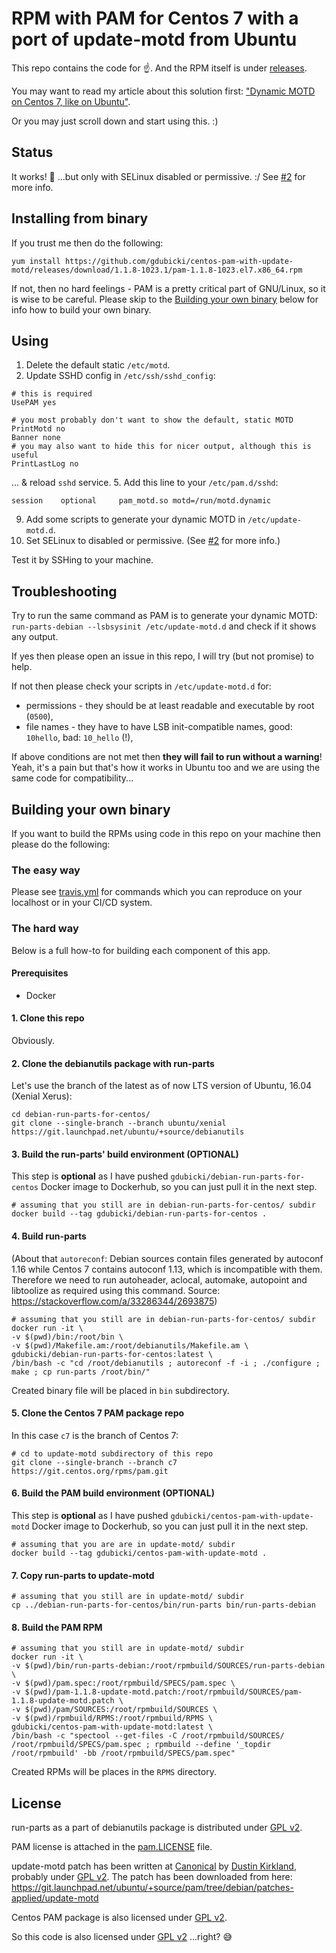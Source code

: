 # RPM with PAM for Centos 7 with a port of update-motd from Ubuntu

This repo contains the code for ☝️. And the RPM itself is under [releases](https://github.com/gdubicki/centos-pam-with-update-motd/releases).

You may want to read my article about this solution first: ["Dynamic MOTD on Centos 7, like on Ubuntu"](https://medium.com/@GregDubicki/dynamic-motd-on-centos-7-like-on-ubuntu-60d66e1b806d).

Or you may just scroll down and start using this. :)

## Status

It works! 🎉 ...but only with SELinux disabled or permissive. :/
See [#2](https://github.com/gdubicki/centos-pam-with-update-motd/issues/2) for more info.

## Installing from binary

If you trust me then do the following:

```
yum install https://github.com/gdubicki/centos-pam-with-update-motd/releases/download/1.1.8-1023.1/pam-1.1.8-1023.el7.x86_64.rpm
```

If not, then no hard feelings - PAM is a pretty critical part of GNU/Linux, so it is wise to be careful.
Please skip to the [Building your own binary](#building-your-own-binary) below for info how to build your own binary.

## Using

1. Delete the default static `/etc/motd`.
2. Update SSHD config in `/etc/ssh/sshd_config`:
```
# this is required
UsePAM yes

# you most probably don't want to show the default, static MOTD
PrintMotd no
Banner none
# you may also want to hide this for nicer output, although this is useful
PrintLastLog no
```
... & reload `sshd` service.
5. Add this line to your `/etc/pam.d/sshd`:
```
session    optional     pam_motd.so motd=/run/motd.dynamic
```
9. Add some scripts to generate your dynamic MOTD in `/etc/update-motd.d`.
10. Set SELinux to disabled or permissive. (See [#2](https://github.com/gdubicki/centos-pam-with-update-motd/issues/2) for more info.)

Test it by SSHing to your machine.

## Troubleshooting

Try to run the same command as PAM is to generate your dynamic MOTD: `run-parts-debian --lsbsysinit /etc/update-motd.d`
and check if it shows any output.

If yes then please open an issue in this repo, I will try (but not promise) to help.

If not then please check your scripts in `/etc/update-motd.d` for:
* permissions - they should be at least readable and executable by root (`0500`),
* file names - they have to have LSB init-compatible names, good: `10hello`, bad: `10_hello` (!),

If above conditions are not met then **they will fail to run without a warning**! Yeah, it's a pain but that's how it
works in Ubuntu too and we are using the same code for compatibility...

## Building your own binary

If you want to build the RPMs using code in this repo on your machine then please do the following:

### The easy way

Please see [travis.yml](./.travis.yml) for commands which you can reproduce on your localhost or in your CI/CD system.

### The hard way

Below is a full how-to for building each component of this app. 

#### Prerequisites

* Docker

#### 1. Clone this repo

Obviously.

#### 2. Clone the debianutils package with run-parts

Let's use the branch of the latest as of now LTS version of Ubuntu, 16.04 (Xenial Xerus):
```
cd debian-run-parts-for-centos/
git clone --single-branch --branch ubuntu/xenial https://git.launchpad.net/ubuntu/+source/debianutils
```

#### 3. Build the run-parts' build environment (OPTIONAL)

This step is **optional** as I have pushed `gdubicki/debian-run-parts-for-centos` Docker image to Dockerhub,
so you can just pull it in the next step.

```
# assuming that you still are in debian-run-parts-for-centos/ subdir
docker build --tag gdubicki/debian-run-parts-for-centos .
```

#### 4. Build run-parts

(About that `autoreconf`: Debian sources contain files generated by autoconf 1.16 while
Centos 7 contains autoconf 1.13, which is incompatible with them. Therefore we need to
run autoheader, aclocal, automake, autopoint and libtoolize as required using this command.
Source: https://stackoverflow.com/a/33286344/2693875)
```
# assuming that you still are in debian-run-parts-for-centos/ subdir
docker run -it \
-v $(pwd)/bin:/root/bin \
-v $(pwd)/Makefile.am:/root/debianutils/Makefile.am \
gdubicki/debian-run-parts-for-centos:latest \
/bin/bash -c "cd /root/debianutils ; autoreconf -f -i ; ./configure ; make ; cp run-parts /root/bin/"
```

Created binary file will be placed in `bin` subdirectory.

#### 5. Clone the Centos 7 PAM package repo

In this case `c7` is the branch of Centos 7:
```
# cd to update-motd subdirectory of this repo 
git clone --single-branch --branch c7 https://git.centos.org/rpms/pam.git 
```

#### 6. Build the PAM build environment (OPTIONAL)

This step is **optional** as I have pushed `gdubicki/centos-pam-with-update-motd` Docker image to Dockerhub,
so you can just pull it in the next step.
 
```
# assuming that you are are in update-motd/ subdir
docker build --tag gdubicki/centos-pam-with-update-motd .
```

#### 7. Copy run-parts to update-motd

```
# assuming that you still are in update-motd/ subdir
cp ../debian-run-parts-for-centos/bin/run-parts bin/run-parts-debian
```

#### 8. Build the PAM RPM

```
# assuming that you still are in update-motd/ subdir
docker run -it \
-v $(pwd)/bin/run-parts-debian:/root/rpmbuild/SOURCES/run-parts-debian \
-v $(pwd)/pam.spec:/root/rpmbuild/SPECS/pam.spec \
-v $(pwd)/pam-1.1.8-update-motd.patch:/root/rpmbuild/SOURCES/pam-1.1.8-update-motd.patch \
-v $(pwd)/pam/SOURCES:/root/rpmbuild/SOURCES \
-v $(pwd)/rpmbuild/RPMS:/root/rpmbuild/RPMS \
gdubicki/centos-pam-with-update-motd:latest \
/bin/bash -c "spectool --get-files -C /root/rpmbuild/SOURCES/ /root/rpmbuild/SPECS/pam.spec ; rpmbuild --define '_topdir /root/rpmbuild' -bb /root/rpmbuild/SPECS/pam.spec"
```

Created RPMs will be places in the `RPMS` directory.

## License

run-parts as a part of debianutils package is distributed under [GPL v2](./COPYING).

PAM license is attached in the [pam.LICENSE](./pam.LICENSE) file. 

update-motd patch has been written at [Canonical](https://canonical.com/) by [Dustin Kirkland](https://github.com/dustinkirkland), probably under [GPL v2](./COPYING). The patch has been downloaded from here: https://git.launchpad.net/ubuntu/+source/pam/tree/debian/patches-applied/update-motd

Centos PAM package is also licensed under [GPL v2](./COPYING).

So this code is also licensed under [GPL v2](./COPYING) ...right? 😅
